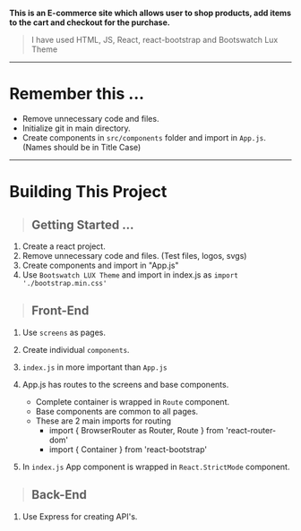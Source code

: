 **This is an E-commerce site which allows user to shop products, add items to the cart and checkout for the purchase.**

> I have used HTML, JS, React, react-bootstrap and Bootswatch Lux Theme

---

# Remember this ...

-   Remove unnecessary code and files.
-   Initialize git in main directory.
-   Create components in `src/components` folder and import in `App.js`. (Names should be in Title Case)

---

# Building This Project

> ## Getting Started ...

1. Create a react project.
2. Remove unnecessary code and files. (Test files, logos, svgs)
3. Create components and import in "App.js"
4. Use `Bootswatch LUX Theme` and import in index.js as `import './bootstrap.min.css'`

> ## Front-End

1. Use `screens` as pages.
2. Create individual `components`.
3. `index.js` in more important than `App.js`
4. App.js has routes to the screens and base components.

    - Complete container is wrapped in `Route` component.
    - Base components are common to all pages.
    - These are 2 main imports for routing
        - import { BrowserRouter as Router, Route } from 'react-router-dom'
        - import { Container } from 'react-bootstrap'

5. In `index.js` App component is wrapped in `React.StrictMode` component.

> ## Back-End

1. Use Express for creating API's.
